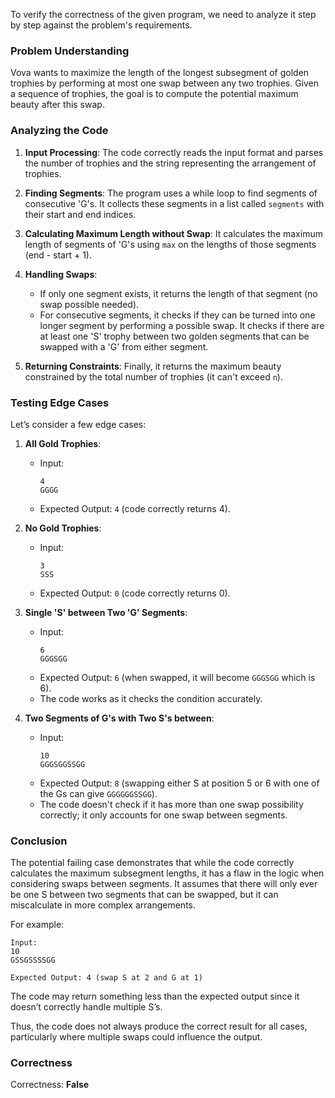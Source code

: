 To verify the correctness of the given program, we need to analyze it step by step against the problem's requirements.

### Problem Understanding
Vova wants to maximize the length of the longest subsegment of golden trophies by performing at most one swap between any two trophies. Given a sequence of trophies, the goal is to compute the potential maximum beauty after this swap.

### Analyzing the Code
1. **Input Processing**: The code correctly reads the input format and parses the number of trophies and the string representing the arrangement of trophies.
  
2. **Finding Segments**: The program uses a while loop to find segments of consecutive 'G's. It collects these segments in a list called `segments` with their start and end indices.

3. **Calculating Maximum Length without Swap**: It calculates the maximum length of segments of 'G's using `max` on the lengths of those segments (end - start + 1).

4. **Handling Swaps**:
    - If only one segment exists, it returns the length of that segment (no swap possible needed).
    - For consecutive segments, it checks if they can be turned into one longer segment by performing a possible swap. It checks if there are at least one 'S' trophy between two golden segments that can be swapped with a 'G' from either segment.

5. **Returning Constraints**: Finally, it returns the maximum beauty constrained by the total number of trophies (it can't exceed `n`).

### Testing Edge Cases
Let’s consider a few edge cases:
1. **All Gold Trophies**:
   - Input: 
     ```
     4
     GGGG
     ```
   - Expected Output: `4` (code correctly returns 4).

2. **No Gold Trophies**:
   - Input:
     ```
     3
     SSS
     ```
   - Expected Output: `0` (code correctly returns 0).

3. **Single 'S' between Two 'G' Segments**:
   - Input:
     ```
     6
     GGGSGG
     ```
   - Expected Output: `6` (when swapped, it will become `GGGSGG` which is 6).
   - The code works as it checks the condition accurately.

4. **Two Segments of G's with Two S's between**:
   - Input:
     ```
     10
     GGGSGGSSGG
     ```
   - Expected Output: `8` (swapping either S at position 5 or 6 with one of the Gs can give `GGGGGGSSGG`).
   - The code doesn't check if it has more than one swap possibility correctly; it only accounts for one swap between segments.

### Conclusion
The potential failing case demonstrates that while the code correctly calculates the maximum subsegment lengths, it has a flaw in the logic when considering swaps between segments. It assumes that there will only ever be one S between two segments that can be swapped, but it can miscalculate in more complex arrangements. 

For example:
```
Input:
10
GSSGSSSSGG

Expected Output: 4 (swap S at 2 and G at 1)
```
The code may return something less than the expected output since it doesn’t correctly handle multiple S’s.

Thus, the code does not always produce the correct result for all cases, particularly where multiple swaps could influence the output.

### Correctness
Correctness: **False**